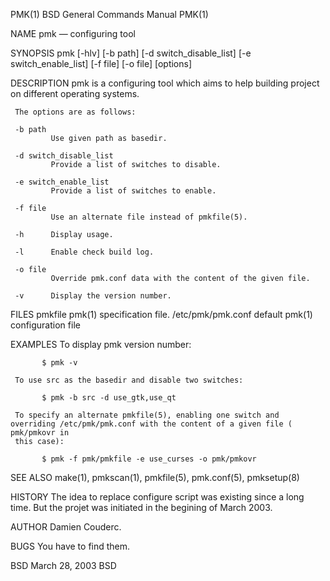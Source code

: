 PMK(1)                                                      BSD General Commands Manual                                                     PMK(1)

NAME
     pmk — configuring tool

SYNOPSIS
     pmk [-hlv] [-b path] [-d switch_disable_list] [-e switch_enable_list] [-f file] [-o file] [options]

DESCRIPTION
     pmk is a configuring tool which aims to help building project on different operating systems.

     The options are as follows:

     -b path
             Use given path as basedir.

     -d switch_disable_list
             Provide a list of switches to disable.

     -e switch_enable_list
             Provide a list of switches to enable.

     -f file
             Use an alternate file instead of pmkfile(5).

     -h      Display usage.

     -l      Enable check build log.

     -o file
             Override pmk.conf data with the content of the given file.

     -v      Display the version number.

FILES
     pmkfile            pmk(1) specification file.
     /etc/pmk/pmk.conf  default pmk(1) configuration file

EXAMPLES
     To display pmk version number:

           $ pmk -v

     To use src as the basedir and disable two switches:

           $ pmk -b src -d use_gtk,use_qt

     To specify an alternate pmkfile(5), enabling one switch and overriding /etc/pmk/pmk.conf with the content of a given file ( pmk/pmkovr in
     this case):

           $ pmk -f pmk/pmkfile -e use_curses -o pmk/pmkovr

SEE ALSO
     make(1), pmkscan(1), pmkfile(5), pmk.conf(5), pmksetup(8)

HISTORY
     The idea to replace configure script was existing since a long time.  But the projet was initiated in the begining of March 2003.

AUTHOR
     Damien Couderc.

BUGS
     You have to find them.

BSD                                                               March 28, 2003                                                               BSD
